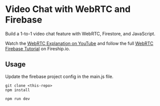 # Video Chat with WebRTC and Firebase  

Build a 1-to-1 video chat feature with WebRTC, Firestore, and JavaScript.  
  
Watch the [WebRTC Explanation on YouTube](https://youtu.be/WmR9IMUD_CY) and follow the full [WebRTC Firebase Tutorial](https://fireship.io/lessons/webrtc-firebase-video-chat) on Fireship.io. 
        
## Usage           
  
Update the firebase project config in the main.js file. 
    
```
git clone <this-repo>
npm install

npm run dev
```
